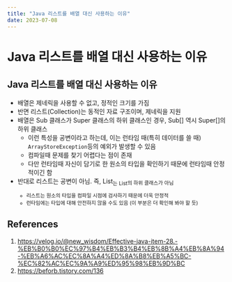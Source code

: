 ```yaml
---
title: "Java 리스트를 배열 대신 사용하는 이유"
date: 2023-07-08
---
```


# Java 리스트를 배열 대신 사용하는 이유

## Java 리스트를 배열 대신 사용하는 이유

- 배열은 제네릭을 사용할 수 없고, 정적인 크기를 가짐
- 반면 리스트(Collection)는 동적인 자료 구조이며, 제네릭을 지원
- 배열은 Sub 클래스가 Super 클래스의 하위 클래스인 경우, Sub[] 역시 Super[]의 하위 클래스
  - 이런 특성을 공변이라고 하는데, 이는 런타임 때(특히 데이터를 쓸 때) `ArrayStoreException`등의 예외가 발생할 수 있음
  - 컴파일때 문제를 찾기 어렵다는 점이 존재
  - 다만 런타임때 자신이 담기로 한 원소의 타입을 확인하기 때문에 런타임때 안정적이긴 함
- 반대로 리스트는 공변이 아님. 즉, List<Sub>는 List<Super>의 하위 클래스가 아님
  - 리스트는 원소의 타입을 컴파일 시점에 검사하기 때문에 더욱 안정적
  - 런타임에는 타입에 대해 안전하지 않을 수도 있음 (이 부분은 더 확인해 봐야 할 듯)

## References

1. https://velog.io/@new_wisdom/Effective-java-item-28.-%EB%B0%B0%EC%97%B4%EB%B3%B4%EB%8B%A4%EB%8A%94-%EB%A6%AC%EC%8A%A4%ED%8A%B8%EB%A5%BC-%EC%82%AC%EC%9A%A9%ED%95%98%EB%9D%BC
2. https://beforb.tistory.com/136
